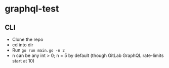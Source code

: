 # graphql-test

## CLI
- Clone the repo
- cd into dir
- Run ``go run main.go -n 2``
- n can be any int > 0; n = 5 by default (though GitLab GraphQL rate-limits start at 10)
